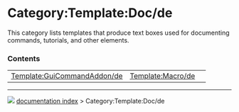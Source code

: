# Category:Template:Doc/de
This category lists templates that produce text boxes used for documenting commands, tutorials, and other elements.

### Contents

|     |     |     |
| --- | --- | --- |
| [Template:GuiCommandAddon/de](Template_GuiCommandAddon/de.md) | [Template:Macro/de](Template_Macro/de.md) |



---
![](images/Right_arrow.png) [documentation index](../README.md) > Category:Template:Doc/de
